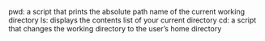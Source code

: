 pwd: a script that prints the absolute path name of the current working directory
ls: displays the contents list of your current directory
cd: a script that changes the working directory to the user’s home directory
